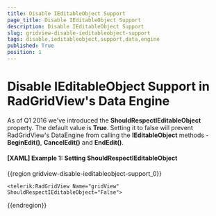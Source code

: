 ```yaml
---
title: Disable IEditableObject Support
page_title: Disable IEditableObject Support
description: Disable IEditableObject Support
slug: gridview-disable-ieditableobject-support
tags: disable,ieditableobject,support,data,engine
published: True
position: 1
---
```


# Disable IEditableObject Support in RadGridView's Data Engine

As of Q1 2016 we've introduced the **ShouldRespectIEditableObject** property. The default value is **True**. Setting it to false will prevent RadGridView's DataEngine from calling the **IEditableObject** methods - **BeginEdit()**, **CancelEdit()** and **EndEdit()**.

#### __[XAML] Example 1: Setting ShouldRespectIEditableObject__

{{region gridview-disable-ieditableobject-support_0}}

	<telerik:RadGridView Name="gridView" ShouldRespectIEditableObject="False">
{{endregion}}